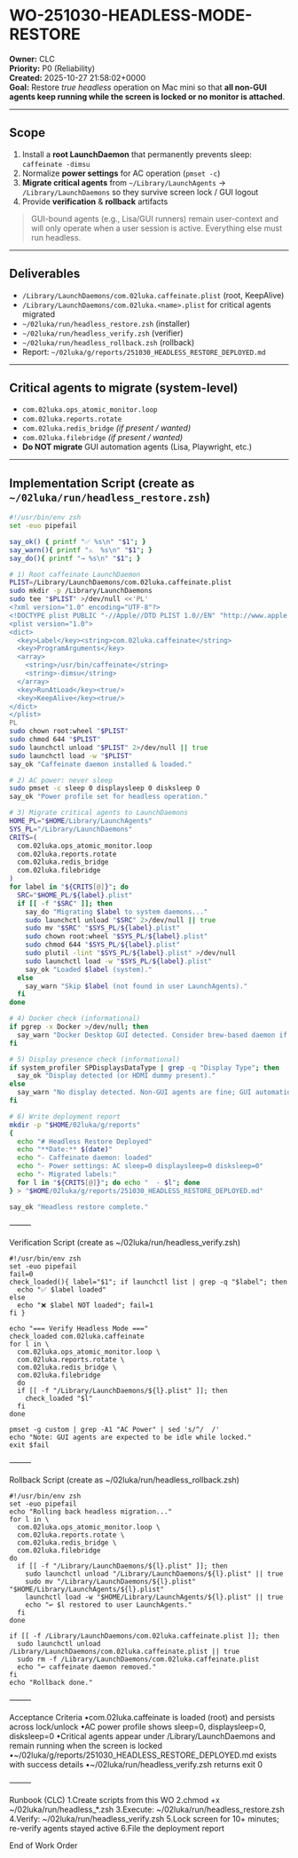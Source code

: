 # WO-251030-HEADLESS-MODE-RESTORE

**Owner:** CLC  
**Priority:** P0 (Reliability)  
**Created:** 2025-10-27 21:58:02+0000  
**Goal:** Restore *true headless* operation on Mac mini so that **all non-GUI agents keep running while the screen is locked or no monitor is attached**.

---

## Scope

1) Install a **root LaunchDaemon** that permanently prevents sleep: `caffeinate -dimsu`  
2) Normalize **power settings** for AC operation (`pmset -c`)  
3) **Migrate critical agents** from `~/Library/LaunchAgents` → `/Library/LaunchDaemons` so they survive screen lock / GUI logout  
4) Provide **verification** & **rollback** artifacts

> GUI-bound agents (e.g., Lisa/GUI runners) remain user-context and will only operate when a user session is active. Everything else must run headless.

---

## Deliverables

- `/Library/LaunchDaemons/com.02luka.caffeinate.plist` (root, KeepAlive)  
- `/Library/LaunchDaemons/com.02luka.<name>.plist` for critical agents migrated  
- `~/02luka/run/headless_restore.zsh` (installer)  
- `~/02luka/run/headless_verify.zsh` (verifier)  
- `~/02luka/run/headless_rollback.zsh` (rollback)  
- Report: `~/02luka/g/reports/251030_HEADLESS_RESTORE_DEPLOYED.md`

---

## Critical agents to migrate (system-level)

- `com.02luka.ops_atomic_monitor.loop`
- `com.02luka.reports.rotate`
- `com.02luka.redis_bridge`          *(if present / wanted)*
- `com.02luka.filebridge`            *(if present / wanted)*
- **Do NOT migrate** GUI automation agents (Lisa, Playwright, etc.)

---

## Implementation Script (create as `~/02luka/run/headless_restore.zsh`)

```zsh
#!/usr/bin/env zsh
set -euo pipefail

say_ok() { printf "✅ %s\n" "$1"; }
say_warn(){ printf "⚠️  %s\n" "$1"; }
say_do(){ printf "→ %s\n" "$1"; }

# 1) Root caffeinate LaunchDaemon
PLIST=/Library/LaunchDaemons/com.02luka.caffeinate.plist
sudo mkdir -p /Library/LaunchDaemons
sudo tee "$PLIST" >/dev/null <<'PL'
<?xml version="1.0" encoding="UTF-8"?>
<!DOCTYPE plist PUBLIC "-//Apple//DTD PLIST 1.0//EN" "http://www.apple.com/DTDs/PropertyList-1.0.dtd">
<plist version="1.0">
<dict>
  <key>Label</key><string>com.02luka.caffeinate</string>
  <key>ProgramArguments</key>
  <array>
    <string>/usr/bin/caffeinate</string>
    <string>-dimsu</string>
  </array>
  <key>RunAtLoad</key><true/>
  <key>KeepAlive</key><true/>
</dict>
</plist>
PL
sudo chown root:wheel "$PLIST"
sudo chmod 644 "$PLIST"
sudo launchctl unload "$PLIST" 2>/dev/null || true
sudo launchctl load -w "$PLIST"
say_ok "Caffeinate daemon installed & loaded."

# 2) AC power: never sleep
sudo pmset -c sleep 0 displaysleep 0 disksleep 0
say_ok "Power profile set for headless operation."

# 3) Migrate critical agents to LaunchDaemons
HOME_PL="$HOME/Library/LaunchAgents"
SYS_PL="/Library/LaunchDaemons"
CRITS=(
  com.02luka.ops_atomic_monitor.loop
  com.02luka.reports.rotate
  com.02luka.redis_bridge
  com.02luka.filebridge
)
for label in "${CRITS[@]}"; do
  SRC="$HOME_PL/${label}.plist"
  if [[ -f "$SRC" ]]; then
    say_do "Migrating $label to system daemons..."
    sudo launchctl unload "$SRC" 2>/dev/null || true
    sudo mv "$SRC" "$SYS_PL/${label}.plist"
    sudo chown root:wheel "$SYS_PL/${label}.plist"
    sudo chmod 644 "$SYS_PL/${label}.plist"
    sudo plutil -lint "$SYS_PL/${label}.plist" >/dev/null
    sudo launchctl load -w "$SYS_PL/${label}.plist"
    say_ok "Loaded $label (system)."
  else
    say_warn "Skip $label (not found in user LaunchAgents)."
  fi
done

# 4) Docker check (informational)
if pgrep -x Docker >/dev/null; then
  say_warn "Docker Desktop GUI detected. Consider brew-based daemon if you want pure headless."
fi

# 5) Display presence check (informational)
if system_profiler SPDisplaysDataType | grep -q "Display Type"; then
  say_ok "Display detected (or HDMI dummy present)."
else
  say_warn "No display detected. Non-GUI agents are fine; GUI automation will pause when locked."
fi

# 6) Write deployment report
mkdir -p "$HOME/02luka/g/reports"
{
  echo "# Headless Restore Deployed"
  echo "**Date:** $(date)"
  echo "- Caffeinate daemon: loaded"
  echo "- Power settings: AC sleep=0 displaysleep=0 disksleep=0"
  echo "- Migrated labels:"
  for l in "${CRITS[@]}"; do echo "  - $l"; done
} > "$HOME/02luka/g/reports/251030_HEADLESS_RESTORE_DEPLOYED.md"

say_ok "Headless restore complete."
```

⸻

Verification Script (create as ~/02luka/run/headless_verify.zsh)

```
#!/usr/bin/env zsh
set -euo pipefail
fail=0
check_loaded(){ label="$1"; if launchctl list | grep -q "$label"; then
  echo "✅ $label loaded"
else
  echo "❌ $label NOT loaded"; fail=1
fi }

echo "=== Verify Headless Mode ==="
check_loaded com.02luka.caffeinate
for l in \
  com.02luka.ops_atomic_monitor.loop \
  com.02luka.reports.rotate \
  com.02luka.redis_bridge \
  com.02luka.filebridge
  do
  if [[ -f "/Library/LaunchDaemons/${l}.plist" ]]; then
    check_loaded "$l"
  fi
done

pmset -g custom | grep -A1 "AC Power" | sed 's/^/  /'
echo "Note: GUI agents are expected to be idle while locked."
exit $fail
```

⸻

Rollback Script (create as ~/02luka/run/headless_rollback.zsh)

```
#!/usr/bin/env zsh
set -euo pipefail
echo "Rolling back headless migration..."
for l in \
  com.02luka.ops_atomic_monitor.loop \
  com.02luka.reports.rotate \
  com.02luka.redis_bridge \
  com.02luka.filebridge
do
  if [[ -f "/Library/LaunchDaemons/${l}.plist" ]]; then
    sudo launchctl unload "/Library/LaunchDaemons/${l}.plist" || true
    sudo mv "/Library/LaunchDaemons/${l}.plist" "$HOME/Library/LaunchAgents/${l}.plist"
    launchctl load -w "$HOME/Library/LaunchAgents/${l}.plist" || true
    echo "↩︎ $l restored to user LaunchAgents."
  fi
done

if [[ -f /Library/LaunchDaemons/com.02luka.caffeinate.plist ]]; then
  sudo launchctl unload /Library/LaunchDaemons/com.02luka.caffeinate.plist || true
  sudo rm -f /Library/LaunchDaemons/com.02luka.caffeinate.plist
  echo "↩︎ caffeinate daemon removed."
fi
echo "Rollback done."
```

⸻

Acceptance Criteria
•com.02luka.caffeinate is loaded (root) and persists across lock/unlock
•AC power profile shows sleep=0, displaysleep=0, disksleep=0
•Critical agents appear under /Library/LaunchDaemons and remain running when the screen is locked
•~/02luka/g/reports/251030_HEADLESS_RESTORE_DEPLOYED.md exists with success details
•~/02luka/run/headless_verify.zsh returns exit 0

⸻

Runbook (CLC)
1.Create scripts from this WO
2.chmod +x ~/02luka/run/headless_*.zsh
3.Execute: ~/02luka/run/headless_restore.zsh
4.Verify:  ~/02luka/run/headless_verify.zsh
5.Lock screen for 10+ minutes; re-verify agents stayed active
6.File the deployment report

End of Work Order
